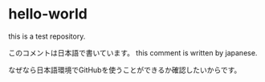 # hello-world
this is a test repository.

このコメントは日本語で書いています。
this comment is written by japanese.

なぜなら日本語環境でGitHubを使うことができるか確認したいからです。
